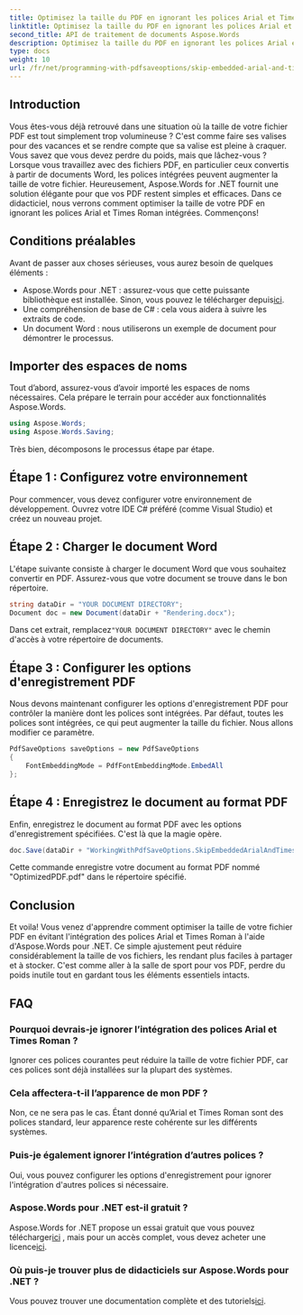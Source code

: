 ```yaml
---
title: Optimisez la taille du PDF en ignorant les polices Arial et Times Roman intégrées
linktitle: Optimisez la taille du PDF en ignorant les polices Arial et Times Roman intégrées
second_title: API de traitement de documents Aspose.Words
description: Optimisez la taille du PDF en ignorant les polices Arial et Times Roman intégrées à l'aide d'Aspose.Words pour .NET. Suivez ce guide étape par étape pour rationaliser vos fichiers PDF.
type: docs
weight: 10
url: /fr/net/programming-with-pdfsaveoptions/skip-embedded-arial-and-times-roman-fonts/
---
```

## Introduction

Vous êtes-vous déjà retrouvé dans une situation où la taille de votre fichier PDF est tout simplement trop volumineuse ? C'est comme faire ses valises pour des vacances et se rendre compte que sa valise est pleine à craquer. Vous savez que vous devez perdre du poids, mais que lâchez-vous ? Lorsque vous travaillez avec des fichiers PDF, en particulier ceux convertis à partir de documents Word, les polices intégrées peuvent augmenter la taille de votre fichier. Heureusement, Aspose.Words for .NET fournit une solution élégante pour que vos PDF restent simples et efficaces. Dans ce didacticiel, nous verrons comment optimiser la taille de votre PDF en ignorant les polices Arial et Times Roman intégrées. Commençons!

## Conditions préalables

Avant de passer aux choses sérieuses, vous aurez besoin de quelques éléments :
-  Aspose.Words pour .NET : assurez-vous que cette puissante bibliothèque est installée. Sinon, vous pouvez le télécharger depuis[ici](https://releases.aspose.com/words/net/).
- Une compréhension de base de C# : cela vous aidera à suivre les extraits de code.
- Un document Word : nous utiliserons un exemple de document pour démontrer le processus. 

## Importer des espaces de noms

Tout d’abord, assurez-vous d’avoir importé les espaces de noms nécessaires. Cela prépare le terrain pour accéder aux fonctionnalités Aspose.Words.

```csharp
using Aspose.Words;
using Aspose.Words.Saving;
```

Très bien, décomposons le processus étape par étape.

## Étape 1 : Configurez votre environnement

Pour commencer, vous devez configurer votre environnement de développement. Ouvrez votre IDE C# préféré (comme Visual Studio) et créez un nouveau projet.

## Étape 2 : Charger le document Word

L'étape suivante consiste à charger le document Word que vous souhaitez convertir en PDF. Assurez-vous que votre document se trouve dans le bon répertoire.

```csharp
string dataDir = "YOUR DOCUMENT DIRECTORY";
Document doc = new Document(dataDir + "Rendering.docx");
```

 Dans cet extrait, remplacez`"YOUR DOCUMENT DIRECTORY"` avec le chemin d'accès à votre répertoire de documents.

## Étape 3 : Configurer les options d'enregistrement PDF

Nous devons maintenant configurer les options d'enregistrement PDF pour contrôler la manière dont les polices sont intégrées. Par défaut, toutes les polices sont intégrées, ce qui peut augmenter la taille du fichier. Nous allons modifier ce paramètre.

```csharp
PdfSaveOptions saveOptions = new PdfSaveOptions
{
    FontEmbeddingMode = PdfFontEmbeddingMode.EmbedAll
};
```

## Étape 4 : Enregistrez le document au format PDF

Enfin, enregistrez le document au format PDF avec les options d'enregistrement spécifiées. C'est là que la magie opère.

```csharp
doc.Save(dataDir + "WorkingWithPdfSaveOptions.SkipEmbeddedArialAndTimesRomanFonts.pdf", saveOptions);
```

Cette commande enregistre votre document au format PDF nommé "OptimizedPDF.pdf" dans le répertoire spécifié.

## Conclusion

Et voila! Vous venez d'apprendre comment optimiser la taille de votre fichier PDF en évitant l'intégration des polices Arial et Times Roman à l'aide d'Aspose.Words pour .NET. Ce simple ajustement peut réduire considérablement la taille de vos fichiers, les rendant plus faciles à partager et à stocker. C'est comme aller à la salle de sport pour vos PDF, perdre du poids inutile tout en gardant tous les éléments essentiels intacts.

## FAQ

### Pourquoi devrais-je ignorer l’intégration des polices Arial et Times Roman ?
Ignorer ces polices courantes peut réduire la taille de votre fichier PDF, car ces polices sont déjà installées sur la plupart des systèmes.

### Cela affectera-t-il l’apparence de mon PDF ?
Non, ce ne sera pas le cas. Étant donné qu’Arial et Times Roman sont des polices standard, leur apparence reste cohérente sur les différents systèmes.

### Puis-je également ignorer l’intégration d’autres polices ?
Oui, vous pouvez configurer les options d'enregistrement pour ignorer l'intégration d'autres polices si nécessaire.

### Aspose.Words pour .NET est-il gratuit ?
Aspose.Words for .NET propose un essai gratuit que vous pouvez télécharger[ici](https://releases.aspose.com/) , mais pour un accès complet, vous devez acheter une licence[ici](https://purchase.aspose.com/buy).

### Où puis-je trouver plus de didacticiels sur Aspose.Words pour .NET ?
 Vous pouvez trouver une documentation complète et des tutoriels[ici](https://reference.aspose.com/words/net/).